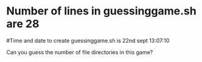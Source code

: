 # Number of lines in guessinggame.sh are 28


#Time and date to create guessinggame.sh is 22nd sept 13:07:10

Can you guess the number of file directories in this game?
